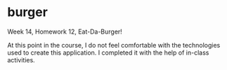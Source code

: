 # burger
Week 14, Homework 12, Eat-Da-Burger!

At this point in the course, I do not feel comfortable with the technologies used to create this application. I completed it with the help of in-class activities.